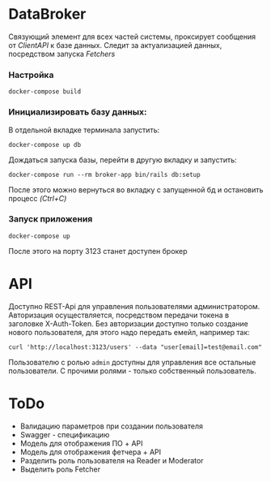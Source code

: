 # DataBroker

Связующий элемент для всех частей системы, проксирует сообщения от _ClientAPI_ к базе данных. 
Следит за актуализацией данных, посредством запуска _Fetchers_

### Настройка

    docker-compose build

### Инициализировать базу данных:

В отдельной вкладке терминала запустить:

    docker-compose up db
    
Дождаться запуска базы, перейти в другую вкладку и запустить:

    docker-compose run --rm broker-app bin/rails db:setup

После этого можно вернуться во вкладку с запущенной бд и остановить процесс _(Ctrl+C)_

### Запуск приложения

    docker-compose up
    
После этого на порту 3123 станет доступен брокер

# API

Доступно REST-Api для управления пользователями администратором. Авторизация осуществляется, посредством передачи токена в заголовке X-Auth-Token.
Без авторизации доступно только создание нового пользователя, для этого надо передать емейл, например так:

    curl 'http://localhost:3123/users' --data "user[email]=test@email.com"

Пользователю с ролью `admin` доступны для управления все остальные пользователи. С прочими ролями - только собственный пользователь.

# ToDo

* Валидацию параметров при создании пользователя
* Swagger - спецификацию
* Модель для отображения ПО + API
* Модель для отображения фетчера + API
* Разделить роль пользователя на Reader и Moderator
* Выделить роль Fetcher
